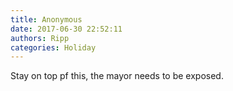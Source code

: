 ```yaml
---
title: Anonymous
date: 2017-06-30 22:52:11
authors: Ripp
categories: Holiday
---
```


 Stay on top pf this, the mayor needs to be exposed.